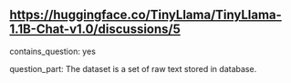 ## https://huggingface.co/TinyLlama/TinyLlama-1.1B-Chat-v1.0/discussions/5

contains_question: yes

question_part: The dataset is a set of raw text stored in database.